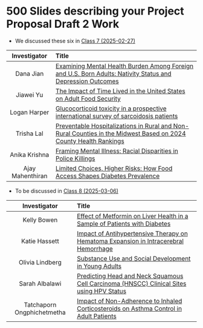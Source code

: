 # 500 Slides describing your Project Proposal Draft 2 Work

- We discussed these six in [Class 7 (2025-02-27)](https://github.com/THOMASELOVE/500-classes-2025/tree/main/class07)

Investigator | Title
:------------: | :------------------------------------------------------
Dana Jian | [Examining Mental Health Burden Among Foreign and U.S. Born Adults: Nativity Status and Depression Outcomes](https://thomaselove.github.io/500-proj-draft2-slides/slides/dana_draft2.html)
Jiawei Yu | [The Impact of Time Lived in the United States on Adult Food Security](https://thomaselove.github.io/500-proj-draft2-slides/slides/jiawei_draft2.html)
Logan Harper | [Glucocorticoid toxicity in a prospective international survey of sarcoidosis patients](https://thomaselove.github.io/500-proj-draft2-slides/slides/logan_draft2.html)
Trisha Lal | [Preventable Hospitalizations in Rural and Non-Rural Counties in the Midwest Based on 2024 County Health Rankings](https://thomaselove.github.io/500-proj-draft2-slides/slides/trisha_draft2.html)
Anika Krishna | [Framing Mental Illness: Racial Disparities in Police Killings](https://thomaselove.github.io/500-proj-draft2-slides/slides/anika_draft2.html)
Ajay Mahenthiran | [Limited Choices, Higher Risks: How Food Access Shapes Diabetes Prevalence](https://thomaselove.github.io/500-proj-draft2-slides/slides/ajay_draft2.html)

- To be discussed in [Class 8 (2025-03-06)](https://github.com/THOMASELOVE/500-classes-2025/tree/main/class08)

Investigator | Title
:------------: | :------------------------------------------------------
Kelly Bowen | [Effect of Metformin on Liver Health in a Sample of Patients with Diabetes](https://thomaselove.github.io/500-proj-draft2-slides/slides/kelly_draft2.html)
Katie Hassett | [Impact of Antihypertensive Therapy on Hematoma Expansion in Intracerebral Hemorrhage](https://thomaselove.github.io/500-proj-draft2-slides/slides/katie_draft2.html)
Olivia Lindberg | [Substance Use and Social Development in Young Adults](https://thomaselove.github.io/500-proj-draft2-slides/slides/olivia_draft2.html)
Sarah Albalawi | [Predicting Head and Neck Squamous Cell Carcinoma (HNSCC) Clinical Sites using HPV Status](https://thomaselove.github.io/500-proj-draft2-slides/slides/sarah_draft2.html)
Tatchaporn Ongphichetmetha | [Impact of Non-Adherence to Inhaled Corticosteroids on Asthma Control in Adult Patients](https://thomaselove.github.io/500-proj-draft2-slides/slides/tatchaporn_draft2.html)

